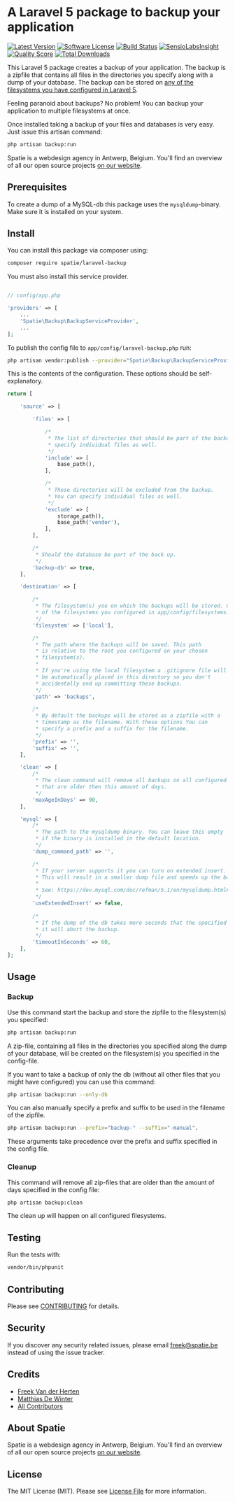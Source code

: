# A Laravel 5 package to backup your application

[![Latest Version](https://img.shields.io/github/release/spatie/laravel-backup.svg?style=flat-square)](https://github.com/spatie/laravel-backup/releases)
[![Software License](https://img.shields.io/badge/license-MIT-brightgreen.svg?style=flat-square)](LICENSE.md)
[![Build Status](https://img.shields.io/travis/spatie/laravel-backup/master.svg?style=flat-square)](https://travis-ci.org/spatie/laravel-backup)
[![SensioLabsInsight](https://insight.sensiolabs.com/projects/3f243a38-a1c7-42f5-96c8-37526e807029/mini.png)](https://insight.sensiolabs.com/projects/3f243a38-a1c7-42f5-96c8-37526e807029)
[![Quality Score](https://img.shields.io/scrutinizer/g/spatie/laravel-backup.svg?style=flat-square)](https://scrutinizer-ci.com/g/spatie/laravel-backup)
[![Total Downloads](https://img.shields.io/packagist/dt/spatie/laravel-backup.svg?style=flat-square)](https://packagist.org/packages/spatie/laravel-backup)

This Laravel 5 package creates a backup of your application. The backup is a zipfile that contains all files in the directories you specify along with a dump of your database. The backup can be stored on [any of the filesystems you have configured in Laravel 5](http://laravel.com/docs/5.0/filesystem).

Feeling paranoid about backups? No problem! You can backup your application to multiple filesystems at once.

Once installed taking a backup of your files and databases is very easy. Just issue this artisan command:

``` bash
php artisan backup:run
```

Spatie is a webdesign agency in Antwerp, Belgium. You'll find an overview of all our open source projects [on our website](https://spatie.be/opensource).

## Prerequisites
To create a dump of a MySQL-db this package uses the ```mysqldump```-binary. Make sure it is installed on your system.

## Install

You can install this package via composer using:

``` bash
composer require spatie/laravel-backup
```

You must also install this service provider.

```php

// config/app.php

'providers' => [
    ...
    'Spatie\Backup\BackupServiceProvider',
    ...
];
```

To publish the config file to ``app/config/laravel-backup.php`` run:

``` bash
php artisan vendor:publish --provider="Spatie\Backup\BackupServiceProvider"
```

This is the contents of the configuration. These options should be self-explanatory.
```php
return [

    'source' => [

        'files' => [

            /*
             * The list of directories that should be part of the backup. You can
             * specify individual files as well.
             */
            'include' => [
                base_path(),
            ],

            /*
             * These directories will be excluded from the backup.
             * You can specify individual files as well.
             */
            'exclude' => [
                storage_path(),
                base_path('vendor'),
            ],
        ],

        /*
         * Should the database be part of the back up.
         */
        'backup-db' => true,
    ],

    'destination' => [

        /*
         * The filesystem(s) you on which the backups will be stored. Choose one or more
         * of the filesystems you configured in app/config/filesystems.php
         */
        'filesystem' => ['local'],

        /*
         * The path where the backups will be saved. This path
         * is relative to the root you configured on your chosen
         * filesystem(s).
         *
         * If you're using the local filesystem a .gitignore file will
         * be automatically placed in this directory so you don't
         * accidentally end up committing these backups.
         */
        'path' => 'backups',

        /*
         * By default the backups will be stored as a zipfile with a
         * timestamp as the filename. With these options You can
         * specify a prefix and a suffix for the filename.
         */
        'prefix' => '',
        'suffix' => '',
    ],

    'clean' => [
        /*
         * The clean command will remove all backups on all configured filesystems
         * that are older then this amount of days.
         */
        'maxAgeInDays' => 90,
    ],

    'mysql' => [
        /*
         * The path to the mysqldump binary. You can leave this empty
         * if the binary is installed in the default location.
         */
        'dump_command_path' => '',

        /*
         * If your server supports it you can turn on extended insert.
         * This will result in a smaller dump file and speeds up the backup process.
         * 
         * See: https://dev.mysql.com/doc/refman/5.1/en/mysqldump.html#option_mysqldump_extended-insert
         */
        'useExtendedInsert' => false,
        
        /*
         * If the dump of the db takes more seconds that the specified value,
         * it will abort the backup.
         */
        'timeoutInSeconds' => 60,
    ],
];
```

## Usage

### Backup

Use this command start the backup and store the zipfile to the filesystem(s) you specified:

``` bash
php artisan backup:run
```

A zip-file, containing all files in the directories you specified along the dump of your database, will be created on the filesystem(s) you specified in the config-file.

If you want to take a backup of only the db (without all other files that you might have configured) you can use this command:
``` bash
php artisan backup:run --only-db
```

You can also manually specify a prefix and suffix to be used in the filename of the zipfile.
``` bash
php artisan backup:run --prefix="backup-" --suffix="-manual".
```
These arguments take precedence over the prefix and suffix specified in the config file.

### Cleanup

This command will remove all zip-files that are older than the amount of days specified in the config file:

``` bash
php artisan backup:clean
```
The clean up will happen on all configured filesystems.

## Testing

Run the tests with:

``` bash
vendor/bin/phpunit
```

## Contributing

Please see [CONTRIBUTING](CONTRIBUTING.md) for details.

## Security

If you discover any security related issues, please email freek@spatie.be instead of using the issue tracker.

## Credits

- [Freek Van der Herten](https://github.com/freekmurze)
- [Matthias De Winter](https://github.com/MatthiasDeWinter)
- [All Contributors](../../contributors)

## About Spatie
Spatie is a webdesign agency in Antwerp, Belgium. You'll find an overview of all our open source projects [on our website](https://spatie.be/opensource).

## License

The MIT License (MIT). Please see [License File](LICENSE.md) for more information.
